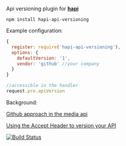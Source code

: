 Api versioning plugin for [**hapi**](https://github.com/hapijs/hapi)

```shell
npm install hapi-api-versioning
```

Example configuration:
```js
{
  register: require('hapi-api-versioning'),
  options: {
    defaultVersion: '1',
    vendor: 'github' //your company
  }
}

//accessible in the handler
request.pre.apiVersion

```

Background:

[Github approach in the media api](https://developer.github.com/v3/media/)

[Using the Accept Header to version your API](http://labs.qandidate.com/blog/2014/10/16/using-the-accept-header-to-version-your-api)


[![Build Status](https://travis-ci.org/StarpTech/hapi-api-versioning.svg)](https://travis-ci.org/StarpTech/hapi-api-versioning)
